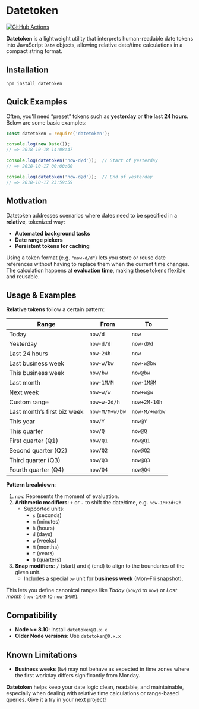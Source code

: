 # Datetoken
[![GitHub Actions](https://github.com/sonirico/datetoken.js/workflows/CI/badge.svg)](https://github.com/sonirico/datetoken.js/actions)

**Datetoken** is a lightweight utility that interprets human-readable date tokens into JavaScript `Date` objects, allowing relative date/time calculations in a compact string format.

## Installation

```shell
npm install datetoken
```

## Quick Examples

Often, you'll need “preset” tokens such as **yesterday** or **the last 24 hours**. Below are some basic examples:

```js
const datetoken = require('datetoken');

console.log(new Date());
// => 2018-10-18 14:08:47

console.log(datetoken('now-d/d'));  // Start of yesterday
// => 2018-10-17 00:00:00

console.log(datetoken('now-d@d'));  // End of yesterday
// => 2018-10-17 23:59:59
```

## Motivation

Datetoken addresses scenarios where dates need to be specified in a **relative**, tokenized way:

- **Automated background tasks**
- **Date range pickers**
- **Persistent tokens for caching**

Using a token format (e.g. `"now-d/d"`) lets you store or reuse date references without having to replace them when the current time changes. The calculation happens at **evaluation time**, making these tokens flexible and reusable.

## Usage & Examples

**Relative tokens** follow a certain pattern:

| Range                       | From           | To            |
| --------------------------- | -------------- | ------------- |
| Today                       | `now/d`        | `now`         |
| Yesterday                   | `now-d/d`      | `now-d@d`     |
| Last 24 hours               | `now-24h`      | `now`         |
| Last business week          | `now-w/bw`     | `now-w@bw`    |
| This business week          | `now/bw`       | `now@bw`      |
| Last month                  | `now-1M/M`     | `now-1M@M`    |
| Next week                   | `now+w/w`      | `now+w@w`     |
| Custom range                | `now+w-2d/h`   | `now+2M-10h`  |
| Last month’s first biz week | `now-M/M+w/bw` | `now-M/+w@bw` |
| This year                   | `now/Y`        | `now@Y`       |
| This quarter                | `now/Q`        | `now@Q`       |
| First quarter (Q1)          | `now/Q1`       | `now@Q1`      |
| Second quarter (Q2)         | `now/Q2`       | `now@Q2`      |
| Third quarter (Q3)          | `now/Q3`       | `now@Q3`      |
| Fourth quarter (Q4)         | `now/Q4`       | `now@Q4`      |

**Pattern breakdown**:

1. `now`: Represents the moment of evaluation.
2. **Arithmetic modifiers**: `+` or `-` to shift the date/time, e.g. `now-1M+3d+2h`.
   - Supported units:
     - `s` (seconds)
     - `m` (minutes)
     - `h` (hours)
     - `d` (days)
     - `w` (weeks)
     - `M` (months)
     - `Y` (years)
     - `Q` (quarters)
3. **Snap modifiers**: `/` (start) and `@` (end) to align to the boundaries of the given unit.
   - Includes a special `bw` unit for **business week** (Mon–Fri snapshot).

This lets you define canonical ranges like *Today* (`now/d` to `now`) or *Last month* (`now-1M/M` to `now-1M@M`).

## Compatibility

- **Node >= 8.10**: Install `datetoken@1.x.x`
- **Older Node versions**: Use `datetoken@0.x.x`

## Known Limitations

- **Business weeks** (`bw`) may not behave as expected in time zones where the first workday differs significantly from Monday.

**Datetoken** helps keep your date logic clean, readable, and maintainable, especially when dealing with relative time calculations or range-based queries. Give it a try in your next project!
